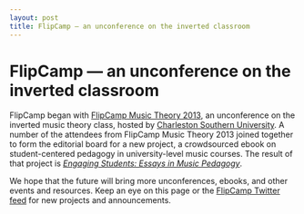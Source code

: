 ```yaml
---
layout: post
title: FlipCamp — an unconference on the inverted classroom
---
```


# FlipCamp — an unconference on the inverted classroom #

FlipCamp began with [FlipCamp Music Theory 2013](http://flipcampmt.wordpress.com), an unconference on the inverted music theory class, hosted by [Charleston Southern University](http://csuniv.edu). A number of the attendees from FlipCamp Music Theory 2013 joined together to form the editorial board for a new project, a crowdsourced ebook on student-centered pedagogy in university-level music courses. The result of that project is [*Engaging Students: Essays in Music Pedagogy*](engagingstudents/index.html).

We hope that the future will bring more unconferences, ebooks, and other events and resources. Keep an eye on this page or the [FlipCamp Twitter feed](http://twitter.com/flipcampmt) for new projects and announcements.